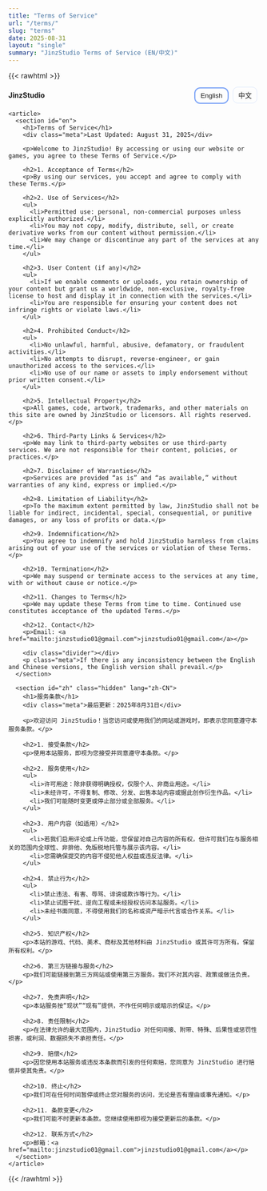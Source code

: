 ```yaml
---
title: "Terms of Service"
url: "/terms/"
slug: "terms"
date: 2025-08-31
layout: "single"
summary: "JinzStudio Terms of Service (EN/中文)"
---
```


{{< rawhtml >}}
  <style>
  :root{--fg:#eaeaea;--bg:transparent;--muted:#9aa0a6;--accent:#7aa2f7;--card:rgba(255,255,255,0.02);--border:rgba(122,162,247,0.25)}
  .h-legal article{background:var(--card);border:1px solid var(--border);border-radius:16px;padding:22px}
  .h-legal .lang-toggle button{background:transparent;color:inherit;border:1px solid var(--border);padding:6px 10px;border-radius:10px;cursor:pointer;margin-right:6px}
  .h-legal .lang-toggle button.active{outline:2px solid var(--accent)}
  .h-legal h1{margin:0 0 6px 0}
  .h-legal h2{margin-top:18px}
  .h-legal .meta{color:var(--muted);margin-bottom:16px}
  .h-legal a{color:var(--accent);text-decoration:none}
  .h-legal .divider{height:1px;background:var(--border);margin:18px 0}
  .h-legal .hidden{display:none}
  .h-legal ul{padding-left:20px}
  </style>

  <div class="h-legal">
    <header style="display:flex;align-items:center;justify-content:space-between;gap:12px;margin-bottom:14px">
      <div class="brand" style="font-weight:700">JinzStudio</div>
      <div class="lang-toggle">
        <button id="btn-en" class="active" aria-pressed="true" onclick="setLang('en')">English</button>
        <button id="btn-zh" aria-pressed="false" onclick="setLang('zh')">中文</button>
      </div>
    </header>

    <article>
      <section id="en">
        <h1>Terms of Service</h1>
        <div class="meta">Last Updated: August 31, 2025</div>

        <p>Welcome to JinzStudio! By accessing or using our website or games, you agree to these Terms of Service.</p>

        <h2>1. Acceptance of Terms</h2>
        <p>By using our services, you accept and agree to comply with these Terms.</p>

        <h2>2. Use of Services</h2>
        <ul>
          <li>Permitted use: personal, non-commercial purposes unless explicitly authorized.</li>
          <li>You may not copy, modify, distribute, sell, or create derivative works from our content without permission.</li>
          <li>We may change or discontinue any part of the services at any time.</li>
        </ul>

        <h2>3. User Content (if any)</h2>
        <ul>
          <li>If we enable comments or uploads, you retain ownership of your content but grant us a worldwide, non-exclusive, royalty-free license to host and display it in connection with the services.</li>
          <li>You are responsible for ensuring your content does not infringe rights or violate laws.</li>
        </ul>

        <h2>4. Prohibited Conduct</h2>
        <ul>
          <li>No unlawful, harmful, abusive, defamatory, or fraudulent activities.</li>
          <li>No attempts to disrupt, reverse-engineer, or gain unauthorized access to the services.</li>
          <li>No use of our name or assets to imply endorsement without prior written consent.</li>
        </ul>

        <h2>5. Intellectual Property</h2>
        <p>All games, code, artwork, trademarks, and other materials on this site are owned by JinzStudio or licensors. All rights reserved.</p>

        <h2>6. Third-Party Links & Services</h2>
        <p>We may link to third-party websites or use third-party services. We are not responsible for their content, policies, or practices.</p>

        <h2>7. Disclaimer of Warranties</h2>
        <p>Services are provided “as is” and “as available,” without warranties of any kind, express or implied.</p>

        <h2>8. Limitation of Liability</h2>
        <p>To the maximum extent permitted by law, JinzStudio shall not be liable for indirect, incidental, special, consequential, or punitive damages, or any loss of profits or data.</p>

        <h2>9. Indemnification</h2>
        <p>You agree to indemnify and hold JinzStudio harmless from claims arising out of your use of the services or violation of these Terms.</p>

        <h2>10. Termination</h2>
        <p>We may suspend or terminate access to the services at any time, with or without cause or notice.</p>

        <h2>11. Changes to Terms</h2>
        <p>We may update these Terms from time to time. Continued use constitutes acceptance of the updated Terms.</p>

        <h2>12. Contact</h2>
        <p>Email: <a href="mailto:jinzstudio01@gmail.com">jinzstudio01@gmail.com</a></p>

        <div class="divider"></div>
        <p class="meta">If there is any inconsistency between the English and Chinese versions, the English version shall prevail.</p>
      </section>

      <section id="zh" class="hidden" lang="zh-CN">
        <h1>服务条款</h1>
        <div class="meta">最后更新：2025年8月31日</div>

        <p>欢迎访问 JinzStudio！当您访问或使用我们的网站或游戏时，即表示您同意遵守本服务条款。</p>

        <h2>1. 接受条款</h2>
        <p>使用本站服务，即视为您接受并同意遵守本条款。</p>

        <h2>2. 服务使用</h2>
        <ul>
          <li>许可用途：除非获得明确授权，仅限个人、非商业用途。</li>
          <li>未经许可，不得复制、修改、分发、出售本站内容或据此创作衍生作品。</li>
          <li>我们可能随时变更或停止部分或全部服务。</li>
        </ul>

        <h2>3. 用户内容（如适用）</h2>
        <ul>
          <li>若我们启用评论或上传功能，您保留对自己内容的所有权，但许可我们在与服务相关的范围内全球性、非排他、免版税地托管与展示该内容。</li>
          <li>您需确保提交的内容不侵犯他人权益或违反法律。</li>
        </ul>

        <h2>4. 禁止行为</h2>
        <ul>
          <li>禁止违法、有害、辱骂、诽谤或欺诈等行为。</li>
          <li>禁止试图干扰、逆向工程或未经授权访问本站服务。</li>
          <li>未经书面同意，不得使用我们的名称或资产暗示代言或合作关系。</li>
        </ul>

        <h2>5. 知识产权</h2>
        <p>本站的游戏、代码、美术、商标及其他材料由 JinzStudio 或其许可方所有。保留所有权利。</p>

        <h2>6. 第三方链接与服务</h2>
        <p>我们可能链接到第三方网站或使用第三方服务。我们不对其内容、政策或做法负责。</p>

        <h2>7. 免责声明</h2>
        <p>本站服务按“现状”“现有”提供，不作任何明示或暗示的保证。</p>

        <h2>8. 责任限制</h2>
        <p>在法律允许的最大范围内，JinzStudio 对任何间接、附带、特殊、后果性或惩罚性损害，或利润、数据损失不承担责任。</p>

        <h2>9. 赔偿</h2>
        <p>因您使用本站服务或违反本条款而引发的任何索赔，您同意为 JinzStudio 进行赔偿并使其免责。</p>

        <h2>10. 终止</h2>
        <p>我们可在任何时间暂停或终止您对服务的访问，无论是否有理由或事先通知。</p>

        <h2>11. 条款变更</h2>
        <p>我们可能不时更新本条款。您继续使用即视为接受更新后的条款。</p>

        <h2>12. 联系方式</h2>
        <p>邮箱：<a href="mailto:jinzstudio01@gmail.com">jinzstudio01@gmail.com</a></p>
      </section>
    </article>
  </div>

  <script>
  function setLang(lang){
    const en=document.getElementById('en');
    const zh=document.getElementById('zh');
    const btnEn=document.getElementById('btn-en');
    const btnZh=document.getElementById('btn-zh');
    if(lang==='en'){
      en.classList.remove('hidden'); zh.classList.add('hidden');
      btnEn?.classList.add('active'); btnEn?.setAttribute('aria-pressed','true');
      btnZh?.classList.remove('active'); btnZh?.setAttribute('aria-pressed','false');
      document.documentElement.lang='en';
    }else{
      zh.classList.remove('hidden'); en.classList.add('hidden');
      btnZh?.classList.add('active'); btnZh?.setAttribute('aria-pressed','true');
      btnEn?.classList.remove('active'); btnEn?.setAttribute('aria-pressed','false');
      document.documentElement.lang='zh-CN';
    }
  }
  </script>
{{< /rawhtml >}}